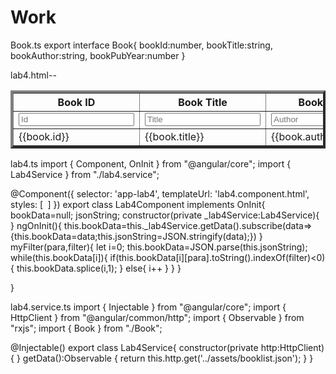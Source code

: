 # Work
Book.ts
export interface Book{
    bookId:number,
    bookTitle:string,
    bookAuthor:string,
    bookPubYear:number
}

lab4.html--
<table class="table-striped" border="4">
    <tr>
      <th>Book ID</th>
      <th>Book Title</th>
      <th>Book Author</th>
      <th>Book Year of Publish</th>
    </tr>
    <tr>
        <td><input type="text" #id placeholder="Id" (keyup)="myFilter('id',id.value)"></td>
        <td><input type="text" #title placeholder="Title" (keyup)="myFilter('title',title.value)"></td>
        <td><input type="text" #author placeholder="Author" (keyup)="myFilter('author',author.value)"></td>
        <td><input type="text" #year placeholder="Year" (keyup)="myFilter('year',year.value)"></td>
      </tr>
    <tr *ngFor="let book of bookData">
      <td>{{book.id}}</td>
      <td>{{book.title}}</td>
      <td>{{book.author}}</td>
      <td>{{book.year}}</td>
   </tr>
  </table>
  
 
  lab4.ts
  import { Component, OnInit } from "@angular/core";
import { Lab4Service } from "./lab4.service";

@Component({
    selector: 'app-lab4',
    templateUrl: 'lab4.component.html',
    styles: [` `]
})
export class Lab4Component implements OnInit{
    bookData=null;
    jsonString;
    constructor(private _lab4Service:Lab4Service){ }
    ngOnInit(){
        this.bookData=this._lab4Service.getData().subscribe(data=> {this.bookData=data;this.jsonString=JSON.stringify(data);})
    }
    myFilter(para,filter){
        let i=0;
        this.bookData=JSON.parse(this.jsonString);
        while(this.bookData[i]){
            if(this.bookData[i][para].toString().indexOf(filter)<0){
              this.bookData.splice(i,1);
            }
            else{
              i++
            }
        }
      }
    
}

lab4.service.ts
import { Injectable } from "@angular/core";
import { HttpClient } from "@angular/common/http";
import { Observable } from "rxjs";
import { Book } from "./Book";

@Injectable()
export class Lab4Service{
    constructor(private http:HttpClient){ }
    getData():Observable<Book>
    {
        return this.http.get<Book>('../assets/booklist.json');
    }
}

